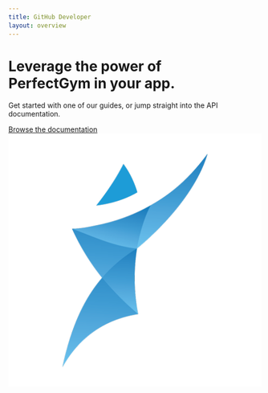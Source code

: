 ```yaml
---
title: GitHub Developer
layout: overview
---
```


<div class="wrapper feature">
  <h1>
    Leverage the power of<br />
    PerfectGym in your app.
  </h1>
  <p class="intro">Get started with one of our guides, or jump straight into the API documentation.</p>
  <a href="/api/" class="button">Browse the documentation</a>
  <img src="/assets/images/logo.png" class="logo_hero" alt="PerfectGym:Logo" />
</div>